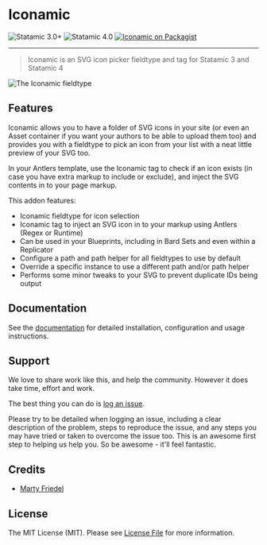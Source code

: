 # Iconamic

<!-- statamic:hide -->


![Statamic 3.0+](https://img.shields.io/badge/Statamic-3.0+-FF269E?style=for-the-badge&link=https://statamic.com)
![Statamic 4.0](https://img.shields.io/badge/Statamic-4.0-FF269E?style=for-the-badge&link=https://statamic.com)
[![Iconamic on Packagist](https://img.shields.io/packagist/v/mitydigital/iconamic?style=for-the-badge)](https://packagist.org/packages/mitydigital/iconamic/stats)

---

<!-- /statamic:hide -->

> Iconamic is an SVG icon picker fieldtype and tag for Statamic 3 and Statamic 4

![The Iconamic fieldtype](./images/iconamic-fieldtype.jpg)

## Features

Iconamic allows you to have a folder of SVG icons in your site (or even an Asset container if you want your authors to
be able to upload them too) and provides you with a fieldtype to pick an icon from your list with a neat little preview
of your SVG too.

In your Antlers template, use the Iconamic tag to check if an icon exists (in case you have extra markup to include or
exclude), and inject the SVG contents in to your page markup.

This addon features:

- Iconamic fieldtype for icon selection
- Iconamic tag to inject an SVG icon in to your markup using Antlers (Regex or Runtime)
- Can be used in your Blueprints, including in Bard Sets and even within a Replicator
- Configure a path and path helper for all fieldtypes to use by default
- Override a specific instance to use a different path and/or path helper
- Performs some minor tweaks to your SVG to prevent duplicate IDs being output

## Documentation

See the [documentation](https://docs.mity.com.au/iconamic) for detailed installation, configuration and usage
instructions.

## Support

We love to share work like this, and help the community. However it does take time, effort and work.

The best thing you can do is [log an issue](../../issues).

Please try to be detailed when logging an issue, including a clear description of the problem, steps to reproduce the
issue, and any steps you may have tried or taken to overcome the issue too. This is an awesome first step to helping us
help you. So be awesome - it'll feel fantastic.

## Credits

- [Marty Friedel](https://github.com/martyf)

## License

The MIT License (MIT). Please see [License File](LICENSE.md) for more information.

